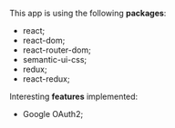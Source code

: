 This app is using the following **packages**:
* react;
* react-dom;
* react-router-dom;
* semantic-ui-css;
* redux;
* react-redux;

Interesting **features** implemented:
* Google OAuth2;
